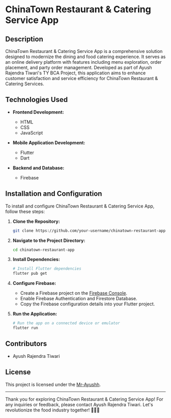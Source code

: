 # ChinaTown Restaurant & Catering Service App

## Description

ChinaTown Restaurant & Catering Service App is a comprehensive solution designed to modernize the dining and food catering experience. It serves as an online delivery platform with features including menu exploration, order placement, and party order management. Developed as part of Ayush Rajendra Tiwari's TY BCA Project, this application aims to enhance customer satisfaction and service efficiency for ChinaTown Restaurant & Catering Services.

## Technologies Used

- **Frontend Development:**
  - HTML
  - CSS
  - JavaScript

- **Mobile Application Development:**
  - Flutter
  - Dart

- **Backend and Database:**
  - Firebase

## Installation and Configuration

To install and configure ChinaTown Restaurant & Catering Service App, follow these steps:

1. **Clone the Repository:**
   ```bash
   git clone https://github.com/your-username/chinatown-restaurant-app.git
   ```

2. **Navigate to the Project Directory:**
   ```bash
   cd chinatown-restaurant-app
   ```

3. **Install Dependencies:**
   ```bash
   # Install Flutter dependencies
   flutter pub get
   ```

4. **Configure Firebase:**
   - Create a Firebase project on the [Firebase Console](https://console.firebase.google.com/).
   - Enable Firebase Authentication and Firestore Database.
   - Copy the Firebase configuration details into your Flutter project.

5. **Run the Application:**
   ```bash
   # Run the app on a connected device or emulator
   flutter run
   ```

## Contributors

- Ayush Rajendra Tiwari

## License

This project is licensed under the [Mr-Ayushh](LICENSE).

---

Thank you for exploring ChinaTown Restaurant & Catering Service App! For any inquiries or feedback, please contact Ayush Rajendra Tiwari. Let's revolutionize the food industry together! 🍜📱💼

